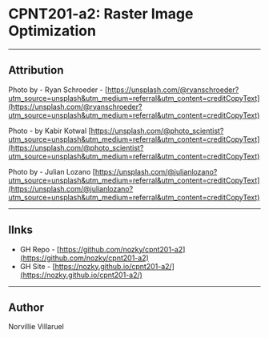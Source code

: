 # CPNT201-a2: Raster Image Optimization
---
## Attribution

Photo by -  Ryan Schroeder - [https://unsplash.com/@ryanschroeder?utm_source=unsplash&utm_medium=referral&utm_content=creditCopyText](https://unsplash.com/@ryanschroeder?utm_source=unsplash&utm_medium=referral&utm_content=creditCopyText)

Photo - by Kabir Kotwal [https://unsplash.com/@photo_scientist?utm_source=unsplash&utm_medium=referral&utm_content=creditCopyText](https://unsplash.com/@photo_scientist?utm_source=unsplash&utm_medium=referral&utm_content=creditCopyText)  

Photo by - Julian Lozano [https://unsplash.com/@julianlozano?utm_source=unsplash&utm_medium=referral&utm_content=creditCopyText](https://unsplash.com/@julianlozano?utm_source=unsplash&utm_medium=referral&utm_content=creditCopyText)

---
## lInks
- GH Repo - [https://github.com/nozky/cpnt201-a2](https://github.com/nozky/cpnt201-a2)
- GH Site - [https://nozky.github.io/cpnt201-a2/](https://nozky.github.io/cpnt201-a2/)

---
## Author
Norvillie Villaruel